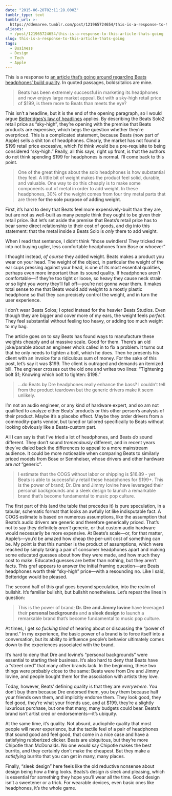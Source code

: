 ```yaml
---
date: "2015-06-20T02:11:28.000Z"
tumblr_type: text
tumblr_url: >-
  https://ddemaree.tumblr.com/post/121965724654/this-is-a-response-to-this-article-thats-going
aliases:
  - /post/121965724654/this-is-a-response-to-this-article-thats-going
slug: this-is-a-response-to-this-article-thats-going
tags:
  - Business
  - Design
  - Tech
  - Apple
---
```


<p>This is a response to <a href="https://medium.com/@BoltVC/how-it-s-made-series-beats-by-dre-154aae384b36">an article that’s going around regarding Beats headphones’ build quality</a>. In quoted passages, bolds/italics are mine.</p>

<blockquote><p>Beats has been extremely successful in marketing its headphones and now enjoys large market appeal. But with a sky-high retail price of $199, is there more to Beats than meets the eye?</p>

</blockquote><p>This isn’t a headline, but it is the end of the opening paragraph, so I would argue&nbsp;<a href="https://en.wikipedia.org/wiki/Betteridge's_law_of_headlines">Betteridges’s law of headlines</a>&nbsp;applies. By describing the Beats Solo2 retail price as&nbsp;“sky-high”, they’re opening with the premise that Beats products are expensive, which begs the question whether they’re overpriced. This is a complicated statement, because Beats (now part of Apple) sells a shit ton of headphones. Clearly, the market has not found a $199 retail price excessive, which I’d think would be a pre-requisite to being considered&nbsp;“sky-high.” Really, all this says, right up front, is that the authors do not think spending $199 for headphones is normal. I’ll come back to this point.</p>

<blockquote><p>One of the great things about the solo headphones is how substantial they feel. A little bit of weight makes the product feel solid, durable, and valuable. One way to do this cheaply is to make some components out of metal in order to add weight. In these headphones, 30% of the weight comes from four tiny metal parts that are there <b>for the sole purpose of adding weight</b>.</p>

</blockquote><p>First, it’s hard to deny that Beats feel more expensively-built than they are, but are not as well-built as many people think they ought to be given their retail price. But let’s set aside the premise that Beats’s retail price has to bear some direct relationship to their cost of goods, and dig into this statement: that the metal inside a Beats Solo is <i>only</i>&nbsp;there to add weight.</p>

<p>When I read that sentence, I didn’t think&nbsp;“those swindlers! They tricked me into not buying uglier, less comfortable headphones from Bose or whoever”</p>

<p>I thought instead,&nbsp;<i>of course</i> they added weight. Beats makes a product you wear on your head. The weight of the object, in particular the weight of the ear cups pressing against your head, is one of its most essential qualities, perhaps even more important than its sound quality. If headphones aren’t comfortable—if they’re too tight or loose, so heavy they cause neck strain or so light you worry they’ll fall off—you’re not gonna wear them. It makes total sense to me that Beats would add weight to a mostly plastic headphone so that they can precisely control the weight, and in turn the user experience.</p>

<p>I don’t wear Beats Solos; I opted instead for the heavier Beats Studios. Even though they are bigger and cover more of my ears, the weight feels <i>perfect</i>. They feel substantial without feeling too heavy, or adding too much weight to my bag.</p>

<p>The article goes on to say Beats has found ways to manufacture these weights cheaply and at massive scale. Good for them. There’s an old joke/parable about an engineer who’s called in to fix a problem. It turns out that he only needs to tighten a bolt, which he does. Then he presents his client with an invoice for a ridiculous sum of money. For the sake of this post, let’s say it was $199. The client is outraged and demands an itemized bill. The engineer crosses out the old one and writes two lines:&nbsp;“Tightening bolt $1; Knowing which bolt to tighten: $198.”</p>

<blockquote><p>…do Beats by Dre headphones really enhance the bass? I couldn’t tell from the product teardown but the generic drivers make it seem unlikely.</p>

</blockquote><p>I’m not an audio engineer, or any kind of hardware expert, and so am not qualified to analyze either Beats’ products or this other person’s analysis of their product. Maybe it’s a placebo effect. Maybe they order drivers from a commodity-parts vendor, but tuned or tailored specifically to Beats without looking obviously like a Beats-custom part.</p>

<p>All I can say is that I’ve tried a lot of headphones, and Beats <i>do</i> sound different. They don’t sound <i>tremendously</i>&nbsp;different, and in recent years they’ve dialed back the differences to appeal to a more mainstream audience. It could be more noticeable when comparing Beats to similarly priced models from Bose or Sennheiser, whose drivers and other hardware are <i>not</i>&nbsp;“generic”.</p>

<blockquote><p>I estimate that the COGS without labor or shipping is $16.89 - yet Beats is able to successfully retail these headphones for $199+. This is the power of brand; Dr. Dre and Jimmy Iovine have leveraged their personal backgrounds and a sleek design to launch a remarkable brand that’s become fundamental to music pop culture.</p>

</blockquote><p>The first part of this (and the table that precedes it) is pure speculation, in a tabular, schematic format that looks an awfully lot like indisputable fact. A COGS estimate is based on numerous assumptions, like the assumption that Beats’s audio drivers are generic and therefore generically priced. That’s not to say they definitely <i>aren’t</i>&nbsp;generic, or that custom audio hardware would necessarily be more expensive. At Beats’s scale—or, for that matter, Apple’s—you’d be amazed how cheap the per-unit cost of something can be. My point is that this number is the product of assumptions, which were reached by simply taking a pair of consumer headphones apart and making some educated guesses about how they were made, and how much they cost to make. Educated guesses are better than nothing, but they aren’t facts. This graf appears to answer the initial framing question—are Beats headphones worth their&nbsp;“sky-high” price—with a resounding no. Like I said, Betteridge would be pleased.</p>

<p>The second half of this graf goes beyond speculation, into the realm of bullshit. It’s familiar bullshit, but bullshit nonetheless. Let’s repeat the lines in question:</p>

<blockquote><p>This is the power of brand; <b>Dr. Dre</b> <b>and Jimmy Iovine</b> have leveraged their <b>personal backgrounds</b> and <b>a sleek design</b> to launch a remarkable brand that’s become fundamental to music pop culture.</p>

</blockquote><p>At times, I get <i>so fucking tired</i>&nbsp;of hearing about or discussing the&nbsp;“power of brand.” In my experience, the basic power of a brand is to force itself into a conversation, but its ability to influence people’s behavior ultimately comes down to the experiences associated with the brand.</p>

<p>It’s hard to deny that&nbsp;Dre and Iovine’s&nbsp;“personal backgrounds” were essential to starting their business. It’s also hard to deny that Beats have a&nbsp;“street cred” that many other brands lack. In the beginning, these two things were probably close to the same: Beats were from Dre and Jimmy Iovine, and people bought them for the association with artists they love.</p>

<p>Today, however, Beats’ defining quality is that they are <i>everywhere</i>. You don’t buy them because Dre endorsed them, you buy them because half your friends own them, and implicitly endorse them. They look good, they feel good, they’re what your friends use, and at $199, they’re a slightly luxurious purchase, but one that many, many&nbsp;budgets could bear. Beats’s brand isn’t artist cred or endorsements—it’s ubiquity.</p>

<p>At the same time, it’s quality. Not absurd, audiophile quality that most people will never experience, but the tactile feel of a pair of headphones that sound good and feel good, that come in a nice case and have a satisfying rubberized clicker. Beats are ubiquitous, but they’re more Chipotle than McDonalds. No one would say Chipotle makes the best burrito, and they certainly don’t make the cheapest. But they make a <i>satisfying</i>&nbsp;burrito that you can get in many, many places.</p>

<p>Finally, “sleek design” here feels like the old reductive nonsense about design being how a thing looks. Beats’s design <i>is</i> sleek and pleasing, which is essential for something they hope you’ll wear all the time. Good design isn’t a sweetener or a trick. For wearable devices, even basic ones like headphones, it’s the whole game.</p>
